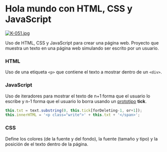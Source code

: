# Hola mundo con HTML, CSS y JavaScript

[![K-051.jpg](https://i.postimg.cc/G2gWZ6jz/K-051.jpg)](https://postimg.cc/FdcCSW8J)

Uso de HTML, CSS y JavaScript para crear una página web. Proyecto que muestra un texto en una página web simulando ser escrito por un usuario.

### HTML
Uso de una etiqueta `<p>` que contiene el texto a mostrar dentro de un `<div>`.

### JavaScript
Uso de iteradores para mostrar el texto de n+1 forma que el usuario lo escribe y n-1 forma que el usuario lo borra usando un [prototipo](https://javascript.info/function-prototype) **tick**.

```javascript
this.txt = text.substring(0, this.tick[forDeleting-1, or+1]);
this.innerHTML = '<p class="write">' + this.txt + '</span>';
```

### CSS
Define los colores (de la fuente y del fondo), la fuente (tamaño y tipo) y la posición de el texto dentro de la página.
